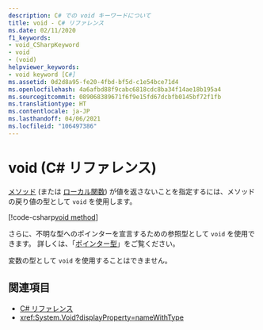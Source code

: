 ```yaml
---
description: C# での void キーワードについて
title: void - C# リファレンス
ms.date: 02/11/2020
f1_keywords:
- void_CSharpKeyword
- void
- (void)
helpviewer_keywords:
- void keyword [C#]
ms.assetid: 0d2d8a95-fe20-4fbd-bf5d-c1e54bce71d4
ms.openlocfilehash: 4a6afbd88f9cabc6818cdc8ba34f14ae18b195a4
ms.sourcegitcommit: 089068389671f6f9e15fd67dcbfb0145bf72f1fb
ms.translationtype: HT
ms.contentlocale: ja-JP
ms.lasthandoff: 04/06/2021
ms.locfileid: "106497386"
---
```

# <a name="void-c-reference"></a>void (C# リファレンス)

[メソッド](../../programming-guide/classes-and-structs/methods.md) (または [ローカル関数](../../programming-guide/classes-and-structs/local-functions.md)) が値を返さないことを指定するには、メソッドの戻り値の型として `void` を使用します。

[!code-csharp[void method](snippets/shared/VoidType.cs#VoidExample)]

さらに、不明な型へのポインターを宣言するための参照型として `void` を使用できます。 詳しくは、「[ポインター型](../unsafe-code.md#pointer-types)」をご覧ください。

変数の型として `void` を使用することはできません。

## <a name="see-also"></a>関連項目

- [C# リファレンス](../index.md)
- <xref:System.Void?displayProperty=nameWithType>
